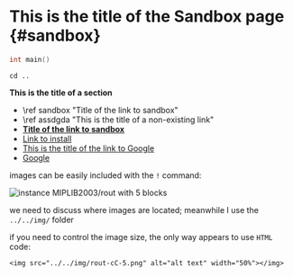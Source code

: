 # This is the title of the Sandbox page {#sandbox}
<!-- The very first line of the .md document should be the page title and {# name of the site} 
     #sandbox is the name of this site. Needed when making a link to this site. -->

<!-- This is a piece of code. C indicates that C language syntax is recognized. -->
```C
int main() 
```
<!-- This is a piece of inline code. -->
`cd ..`

**This is the title of a section**
- \ref sandbox      "Title of the link to sandbox"
- \ref assdgda      "This is the title of a non-existing link"
- [**Title of the link to sandbox**](sandbox.html)
- [Link to install](INSTALL.html)
- [This is the title of the link to Google](https://www.google.com)
- <a href="https://www.google.com">Google</a>

images can be easily included with the `!` command:

![instance MIPLIB2003/rout with 5 blocks](../../img/rout-cC-5.png)

we need to discuss where images are located; meanwhile I use the `../../img/` folder

if you need to control the image size, the only way appears to use `HTML` code:

```
<img src="../../img/rout-cC-5.png" alt="alt text" width="50%"></img>
```
